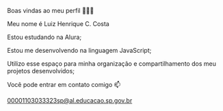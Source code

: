 Boas vindas ao meu perfil 🖤🖤🖤

Meu nome é Luiz Henrique C. Costa 

Estou estudando na Alura; 

Estou me desenvolvendo na linguagem JavaScript;

Utilizo esse espaço para minha organização e compartilhamento dos meu projetos desenvolvidos;

Você pode entrar em contato comigo 📫

00001103033323sp@al.educacao.sp.gov.br

